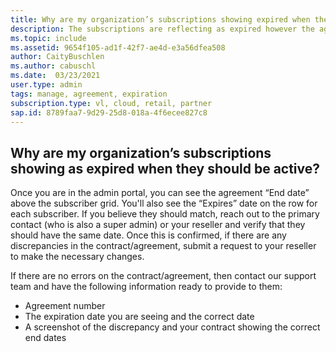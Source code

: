 ```yaml
---
title: Why are my organization’s subscriptions showing expired when they should be active?
description: The subscriptions are reflecting as expired however the agreement is still active
ms.topic: include
ms.assetid: 9654f105-ad1f-42f7-ae4d-e3a56dfea508  
author: CaityBuschlen 
ms.author: cabuschl 
ms.date:  03/23/2021
user.type: admin 
tags: manage, agreement, expiration 
subscription.type: vl, cloud, retail, partner 
sap.id: 8789faa7-9d29-25d8-018a-4f6ecee827c8
---
```


## Why are my organization’s subscriptions showing as expired when they should be active?

Once you are in the admin portal, you can see the agreement “End date” above the subscriber grid. You'll also see the “Expires” date on the row for each subscriber. If you believe they should match, reach out to the primary contact (who is also a super admin) or your reseller and verify that they should have the same date. Once this is confirmed, if there are any discrepancies in the contract/agreement, submit a request to your reseller to make the necessary changes. 

If there are no errors on the contract/agreement, then contact our support team and have the following information ready to provide to them:
- Agreement number
- The expiration date you are seeing and the correct date
- A screenshot of the discrepancy and your contract showing the correct end dates